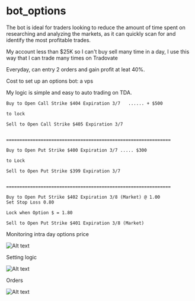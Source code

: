 # bot_options
The bot is ideal for traders looking to reduce the amount of time spent on researching and analyzing the markets, as it can quickly scan for and identify the most profitable trades. 

My account less than $25K so I can't buy sell many time in a day, I use this way that I can trade many times on Tradovate


Everyday, can entry 2 orders and gain profit at leat 40%.

Cost to set up an options bot: a vps

My logic is simple and easy to auto trading on TDA.

```
Buy to Open Call Strike $404 Expiration 3/7   ...... + $500

to lock

Sell to Open Call Strike $405 Expiration 3/7


==============================================================

Buy to Open Put Strike $400 Expiration 3/7 ..... $300

to Lock

Sell to Open Put Strike $399 Expiration 3/7


==============================================================

Buy to Open Put Strike $402 Expiration 3/8 (Market) @ 1.00
Set Stop Loss 0.80

Lock when Option $ = 1.80

Sell to Open Put Strike $401 Expiration 3/8 (Market)

```

Monitoring intra day options price

![Alt text](https://github.com/dearvn/bot_options/raw/main/SPY-20230413.png?raw=true "SPY")

Setting logic

![Alt text](https://github.com/dearvn/bot_options/raw/main/Settings.png?raw=true "Setting")

Orders

![Alt text](https://github.com/dearvn/bot_options/raw/main/Orders.png?raw=true "Order")

